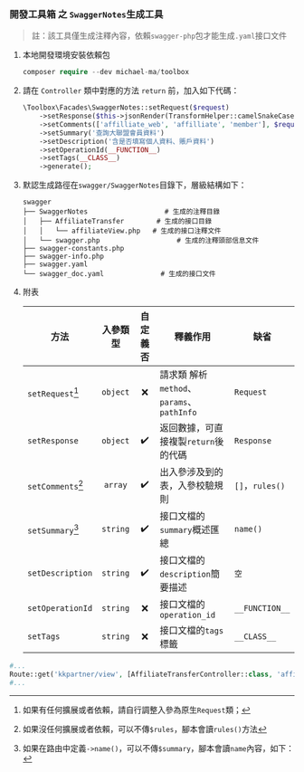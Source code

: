 ### 開發工具箱 之 `SwaggerNotes`生成工具



>   註：該工具僅生成注釋內容，依賴`swagger-php`包才能生成`.yaml`接口文件



1. 本地開發環境安裝依賴包

     ```php
     composer require --dev michael-ma/toolbox
     ```



2.   請在 `Controller` 類中對應的方法 `return` 前，加入如下代碼：

     ```php
     \Toolbox\Facades\SwaggerNotes::setRequest($request)
         ->setResponse($this->jsonRender(TransformHelper::camelSnakeCase($result, 'camel_case')))
         ->setComments(['affilliate_web', 'affilliate', 'member'], $request->rules($this->affiliateService))
         ->setSummary('查詢大聯盟會員資料')
         ->setDescription('含是否填寫個人資料、賬戶資料')
         ->setOperationId(__FUNCTION__)
         ->setTags(__CLASS__)
         ->generate();
     ```



3.   默認生成路徑在`swagger/SwaggerNotes`目錄下，層級結構如下：

     ```shell
     swagger
     ├── SwaggerNotes					# 生成的注釋目錄
     │   ├── AffiliateTransfer		  # 生成的接口目錄
     │   │   └── affiliateView.php	 # 生成的接口注釋文件
     │   └── swagger.php				   # 生成的注釋頭部信息文件
     ├── swagger-constants.php
     ├── swagger-info.php
     ├── swagger.yaml				 
     └── swagger_doc.yaml 			   # 生成的接口文件
     ```

     

3.   附表

     | 方法              | 入參類型 | 自定義否 | 釋義作用                                  | 缺省            |
     | ----------------- | :------: | :------: | ----------------------------------------- | --------------- |
     | `setRequest`[^1]  | `object` |    ❌     | 請求類 解析`method`、`params`、`pathInfo` | `Request`       |
     | `setResponse`     | `object` |    ✔️     | 返回數據，可直接複製`return`後的代碼      | `Response`      |
     | `setComments`[^2] | `array`  |    ✔️     | 出入參涉及到的表，入參校驗規則            | `[]`，`rules()` |
     | `setSummary`[^3]  | `string` |    ✔️     | 接口文檔的`summary`概述匯總               | `name()`        |
     | `setDescription`  | `string` |    ✔️     | 接口文檔的`description`簡要描述           | `空`            |
     | `setOperationId`  | `string` |    ❌     | 接口文檔的`operation_id`                  | `__FUNCTION__`  |
     | `setTags`         | `string` |    ❌     | 接口文檔的`tags`標籤                      | `__CLASS__`     |





[^1]: 如果有任何擴展或者依賴，請自行調整入參為原生`Request`類；
[^2]:如果沒任何擴展或者依賴，可以不傳`$rules`，腳本會讀`rules()`方法
[^3]:如果在路由中定義`->name()`，可以不傳`$summary`，腳本會讀`name`內容，如下：

```php
#...
Route::get('kkpartner/view', [AffiliateTransferController::class, 'affiliateView'])->name('查詢大聯盟會員資料');
#...
```

